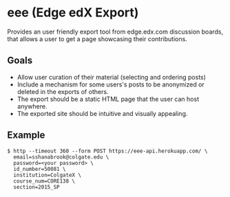 # eee (Edge edX Export)

Provides an user friendly export tool from edge.edx.com discussion boards,
that allows a user to get a  page showcasing their contributions.

## Goals
* Allow user curation of their material (selecting and ordering posts)
* Include a mechanism for some users's posts to be anonymized or deleted
  in the exports of others.
* The export should be a static HTML page that the user can host anywhere.
* The exported site should be intuitive and visually appealing.


## Example
```
$ http --timeout 360 --form POST https://eee-api.herokuapp.com/ \
  email=sshanabrook@colgate.edu \
  password=<your password> \
  id_number=50081 \
  institution=ColgateX \
  course_num=CORE138 \
  section=2015_SP
```
